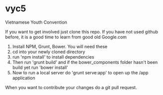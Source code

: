 vyc5
====

Vietnamese Youth Convention

If you want to get involved just clone this repo. If you have not used github before, it is a good time to learn from good old Google.com

1. Install NPM, Grunt, Bower. You will need these
2. cd into your newly cloned directory
3. run 'npm install' to install dependencies
4. Then run 'grunt build' and if the bower_components folder hasn't been build yet run 'bower install'
5. Now to run a local server do 'grunt serve:app' to open up the /app application

When you want to contribute your changes do a git pull request.
